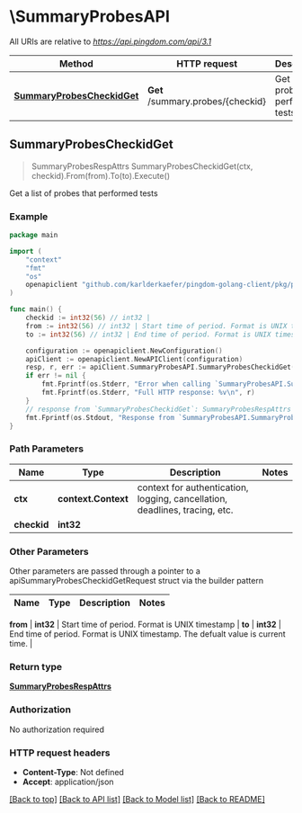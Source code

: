 # \SummaryProbesAPI

All URIs are relative to *https://api.pingdom.com/api/3.1*

Method | HTTP request | Description
------------- | ------------- | -------------
[**SummaryProbesCheckidGet**](SummaryProbesAPI.md#SummaryProbesCheckidGet) | **Get** /summary.probes/{checkid} | Get a list of probes that performed tests



## SummaryProbesCheckidGet

> SummaryProbesRespAttrs SummaryProbesCheckidGet(ctx, checkid).From(from).To(to).Execute()

Get a list of probes that performed tests



### Example

```go
package main

import (
	"context"
	"fmt"
	"os"
	openapiclient "github.com/karlderkaefer/pingdom-golang-client/pkg/pingdom/openapi"
)

func main() {
	checkid := int32(56) // int32 | 
	from := int32(56) // int32 | Start time of period. Format is UNIX timestamp
	to := int32(56) // int32 | End time of period. Format is UNIX timestamp. The defualt value is current time. (optional)

	configuration := openapiclient.NewConfiguration()
	apiClient := openapiclient.NewAPIClient(configuration)
	resp, r, err := apiClient.SummaryProbesAPI.SummaryProbesCheckidGet(context.Background(), checkid).From(from).To(to).Execute()
	if err != nil {
		fmt.Fprintf(os.Stderr, "Error when calling `SummaryProbesAPI.SummaryProbesCheckidGet``: %v\n", err)
		fmt.Fprintf(os.Stderr, "Full HTTP response: %v\n", r)
	}
	// response from `SummaryProbesCheckidGet`: SummaryProbesRespAttrs
	fmt.Fprintf(os.Stdout, "Response from `SummaryProbesAPI.SummaryProbesCheckidGet`: %v\n", resp)
}
```

### Path Parameters


Name | Type | Description  | Notes
------------- | ------------- | ------------- | -------------
**ctx** | **context.Context** | context for authentication, logging, cancellation, deadlines, tracing, etc.
**checkid** | **int32** |  | 

### Other Parameters

Other parameters are passed through a pointer to a apiSummaryProbesCheckidGetRequest struct via the builder pattern


Name | Type | Description  | Notes
------------- | ------------- | ------------- | -------------

 **from** | **int32** | Start time of period. Format is UNIX timestamp | 
 **to** | **int32** | End time of period. Format is UNIX timestamp. The defualt value is current time. | 

### Return type

[**SummaryProbesRespAttrs**](SummaryProbesRespAttrs.md)

### Authorization

No authorization required

### HTTP request headers

- **Content-Type**: Not defined
- **Accept**: application/json

[[Back to top]](#) [[Back to API list]](../README.md#documentation-for-api-endpoints)
[[Back to Model list]](../README.md#documentation-for-models)
[[Back to README]](../README.md)

